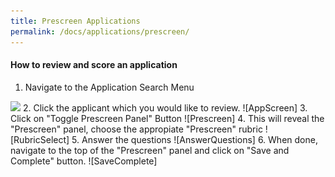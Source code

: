 ```yaml
---
title: Prescreen Applications
permalink: /docs/applications/prescreen/
---
```


#### How to review and score an application
1. Navigate to the Application Search Menu
<img src="../../img/apps/app-menu.png" width="300" />
2. Click the applicant which you would like to review.
![AppScreen]
3. Click on "Toggle Prescreen Panel" Button
![Prescreen]
4. This will reveal the "Prescreen" panel, choose the appropiate "Prescreen" rubric
![RubricSelect]
5. Answer the questions 
![AnswerQuestions]
6. When done, navigate to the top of the "Prescreen" panel and click on "Save and Complete" button.
![SaveComplete]


[AppScreen]: ../img/apps/applist-select.png
[Prescreen]: ../img/apps/toggle-prescreen.png
[RubricSelect]: ../img/apps/rubric-select.png
[AnswerQuestions]: ../img/apps/answerq.png
[SaveComplete]: ../img/apps/save-complete.png
